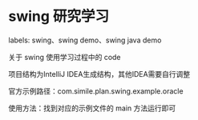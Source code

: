 # swing 研究学习

labels: swing、swing demo、swing java demo

关于 swing 使用学习过程中的 code

项目结构为IntelliJ IDEA生成结构，其他IDEA需要自行调整

官方示例路径：com.simile.plan.swing.example.oracle

使用方法：找到对应的示例文件的 main 方法运行即可